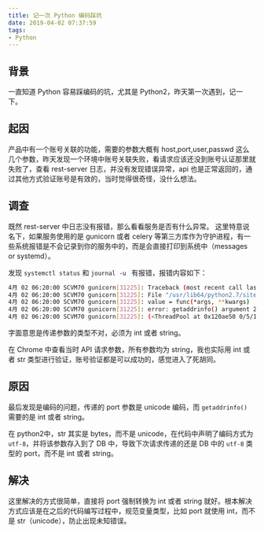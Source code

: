 ```yaml
---
title: 记一次 Python 编码踩坑
date: 2019-04-02 07:37:59
tags:
- Python
---
```


## 背景

一直知道 Python 容易踩编码的坑，尤其是 Python2，昨天第一次遇到，记一下。

## 起因

产品中有一个账号关联的功能，需要的参数大概有 host,port,user,passwd 这么几个参数，昨天发现一个环境中账号关联失败，看请求应该还没到账号认证那里就失败了，查看 rest-server 日志，并没有发现错误异常，api 也是正常返回的，通过其他方式验证账号是有效的，当时觉得很奇怪，没什么想法。

## 调查

既然 rest-server 中日志没有报错，那么看看服务是否有什么异常。
这里特意说名下，如果服务使用的是 gunicorn 或者 celery 等第三方库作为守护进程，有一些系统报错是不会记录到你的服务中的，而是会直接打印到系统中（messages or systemd）。

发现 `systemctl status` 和 `journal -u ` 有报错，报错内容如下：

```bash
4月 02 06:20:00 SCVM70 gunicorn[31225]: Traceback (most recent call last):
4月 02 06:20:00 SCVM70 gunicorn[31225]: File "/usr/lib64/python2.7/site-packages/gevent/threadpool.py", line 207, in _worker
4月 02 06:20:00 SCVM70 gunicorn[31225]: value = func(*args, **kwargs)
4月 02 06:20:00 SCVM70 gunicorn[31225]: error: getaddrinfo() argument 2 must be integer or string
4月 02 06:20:00 SCVM70 gunicorn[31225]: (<ThreadPool at 0x120ae50 0/5/10>, <built-in function getaddrinfo>) failed with error
```

字面意思是传递参数的类型不对，必须为 int 或者 string。

在 Chrome 中查看当时 API 请求参数，所有参数均为 string，我也实际用 int 或者 str 类型进行验证，账号验证都是可以成功的，感觉进入了死胡同。

## 原因

最后发现是编码的问题，传递的 port 参数是 unicode 编码，而 `getaddrinfo()` 需要的是 int 或者 string。

在 python2中，str 其实是 bytes，而不是 unicode，在代码中声明了编码方式为 `utf-8`，并将该参数存入到了 DB 中，导致下次请求传递的还是 DB 中的 `utf-8` 类型的 port，而不是 int 或者 string。

## 解决

这里解决的方式很简单，直接将 port 强制转换为 int 或者 string 就好。根本解决方式应该是在之后的代码编写过程中，规范变量类型，比如 port 就使用 int，而不是 str（unicode），防止出现未知错误。

